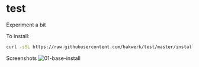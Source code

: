 # test
Experiment a bit

To install:
```bash
curl -sSL https://raw.githubusercontent.com/hakwerk/test/master/install.sh | bash
```

Screenshots
![01-base-install](https://user-images.githubusercontent.com/44847421/48366210-6bf8d380-e6ad-11e8-8e8c-a6d6ce0d9089.jpg)
